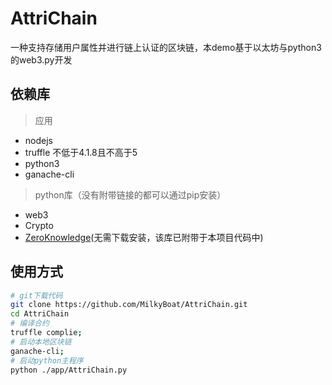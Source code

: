 # AttriChain
一种支持存储用户属性并进行链上认证的区块链，本demo基于以太坊与python3的web3.py开发

## 依赖库
> 应用
* nodejs
* truffle 不低于4.1.8且不高于5
* python3
* ganache-cli

> python库（没有附带链接的都可以通过pip安装）
* web3
* Crypto
* [ZeroKnowledge](https://github.com/anudit/zkpython)(无需下载安装，该库已附带于本项目代码中)

## 使用方式
```bash
# git下载代码
git clone https://github.com/MilkyBoat/AttriChain.git
cd AttriChain
# 编译合约
truffle complie;
# 启动本地区块链
ganache-cli;
# 启动python主程序
python ./app/AttriChain.py
```
